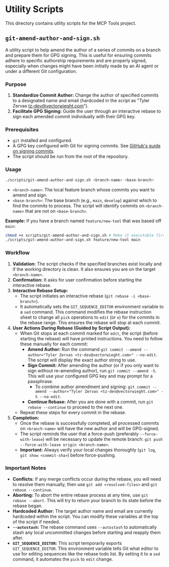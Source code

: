 # Utility Scripts

This directory contains utility scripts for the MCP Tools project.

## `git-amend-author-and-sign.sh`

A utility script to help amend the author of a series of commits on a branch and prepare them for GPG signing. This is useful for ensuring commits adhere to specific authorship requirements and are properly signed, especially when changes might have been initially made by an AI agent or under a different Git configuration.

### Purpose

1.  **Standardize Commit Author:** Change the author of specified commits to a designated name and email (hardcoded in the script as "Tyler Zervas <tz-dev@vectorwieght.com>").
2.  **Facilitate GPG Signing:** Guide the user through an interactive rebase to sign each amended commit individually with their GPG key.

### Prerequisites

*   `git` installed and configured.
*   A GPG key configured with Git for signing commits. See [GitHub's guide on signing commits](https://docs.github.com/en/authentication/managing-commit-signature-verification/signing-commits).
*   The script should be run from the root of the repository.

### Usage

```bash
./scripts/git-amend-author-and-sign.sh <branch-name> <base-branch>
```

*   `<branch-name>`: The local feature branch whose commits you want to amend and sign.
*   `<base-branch>`: The base branch (e.g., `main`, `develop`) against which to find the commits to process. The script will identify commits on `<branch-name>` that are not on `<base-branch>`.

**Example:**
If you have a branch named `feature/new-tool` that was based off `main`:
```bash
chmod +x scripts/git-amend-author-and-sign.sh # Make it executable first
./scripts/git-amend-author-and-sign.sh feature/new-tool main
```

### Workflow

1.  **Validation:** The script checks if the specified branches exist locally and if the working directory is clean. It also ensures you are on the target `<branch-name>`.
2.  **Confirmation:** It asks for user confirmation before starting the interactive rebase.
3.  **Interactive Rebase Setup:**
    *   The script initiates an interactive rebase (`git rebase -i <base-branch>`).
    *   It automatically sets the `GIT_SEQUENCE_EDITOR` environment variable to a `sed` command. This command modifies the rebase instruction sheet to change all `pick` operations to `edit` (or `e`) for the commits in the rebase range. This ensures the rebase will stop at each commit.
4.  **User Actions During Rebase (Guided by Script Output):**
    *   When Git stops at each commit marked for `edit`, the script (before starting the rebase) will have printed instructions. You need to follow these manually for each commit:
        *   **Amend Author:** Run the command `git commit --amend --author="Tyler Zervas <tz-dev@vectorwieght.com>" --no-edit`. The script will display the exact author string to use.
        *   **Sign Commit:** After amending the author (or if you only want to sign without re-amending author), run `git commit --amend -S`. This will use your configured GPG key and may prompt for a passphrase.
            *   To combine author amendment and signing: `git commit --amend --author="Tyler Zervas <tz-dev@vectorwieght.com>" -S --no-edit`.
        *   **Continue Rebase:** After you are done with a commit, run `git rebase --continue` to proceed to the next one.
    *   Repeat these steps for every commit in the rebase.
5.  **Completion:**
    *   Once the rebase is successfully completed, all processed commits on `<branch-name>` will have the new author and will be GPG-signed.
    *   The script reminds the user that a force-push (preferably `--force-with-lease`) will be necessary to update the remote branch: `git push --force-with-lease origin <branch-name>`.
    *   **Important:** Always verify your local changes thoroughly (`git log`, `git show <commit-sha>`) before force-pushing.

### Important Notes

*   **Conflicts:** If any merge conflicts occur during the rebase, you will need to resolve them manually, then use `git add <resolved-files>` and `git rebase --continue`.
*   **Aborting:** To abort the entire rebase process at any time, use `git rebase --abort`. This will try to return your branch to its state before the rebase began.
*   **Hardcoded Author:** The target author name and email are currently hardcoded within the script. You can modify these variables at the top of the script if needed.
*   **`--autostash`:** The rebase command uses `--autostash` to automatically stash any local uncommitted changes before starting and reapply them after.
*   **`GIT_SEQUENCE_EDITOR`:** This script temporarily exports `GIT_SEQUENCE_EDITOR`. This environment variable tells Git what editor to use for editing sequences like the rebase todo list. By setting it to a `sed` command, it automates the `pick` to `edit` change.
```
